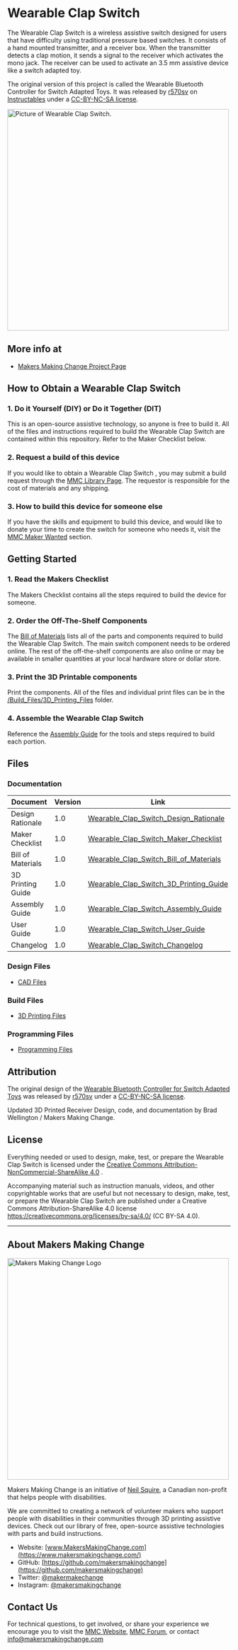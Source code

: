 # Wearable Clap Switch

The Wearable Clap Switch is a wireless assistive switch designed for users that have difficulty using traditional pressure based switches. It consists of a hand mounted transmitter, and a receiver box. When the transmitter detects a clap motion, it sends a signal to the receiver which activates the mono jack. The receiver can be used to activate an 3.5 mm assistive device like a switch adapted toy.

The original version of this project is called the Wearable Bluetooth Controller for Switch Adapted Toys. It was released by [r570sv](https://www.instructables.com/member/r570sv/) on [Instructables](https://www.instructables.com/Wearable-BLE-Controller-for-Switch-Adapted-Toys/) under a [CC-BY-NC-SA license](https://creativecommons.org/licenses/by-nc-sa/4.0/).

<img src="Photos/Wearable_Clap_Switch.jpg" width="500" alt="Picture of Wearable Clap Switch.">

## More info at
- [Makers Making Change Project Page](https://makersmakingchange.com/project/wearable-clap-switch)

## How to Obtain a Wearable Clap Switch
### 1. Do it Yourself (DIY) or Do it Together (DIT)

This is an open-source assistive technology, so anyone is free to build it. All of the files and instructions required to build the Wearable Clap Switch are contained within this repository. Refer to the Maker Checklist below.

### 2. Request a build of this device

If you would like to obtain a Wearable Clap Switch , you may submit a build request through the [MMC Library Page](https://makersmakingchange.com/project/wearable-clap-switch/). The requestor is responsible for the cost of materials and any shipping.

### 3. How to build this device for someone else

If you have the skills and equipment to build this device, and would like to donate your time to create the switch for someone who needs it, visit the [MMC Maker Wanted](https://makersmakingchange.com/maker-wanted/) section.


## Getting Started

### 1. Read the Makers Checklist

The Makers Checklist contains all the steps required to build the device for someone.

### 2. Order the Off-The-Shelf Components

The [Bill of Materials](/Documentation/Wearable_Clap_Switch_BOM.xlsx) lists all of the parts and components required to build the Wearable Clap Switch. The main switch component needs to be ordered online. The rest of the off-the-shelf components are also online or may be available in smaller quantities at your local hardware store or dollar store.

### 3. Print the 3D Printable components

Print the components. All of the files and individual print files can be in the [/Build_Files/3D_Printing_Files](/Build_Files/3D_Printing_Files/) folder.

### 4. Assemble the Wearable Clap Switch

Reference the [Assembly Guide](/Documentation/Wearable_Clap_Switch_Assembly_Guide_V1.0.pdf) for the tools and steps required to build each portion.

## Files
### Documentation
| Document             | Version | Link |
|----------------------|---------|------|
| Design Rationale     | 1.0     | [Wearable_Clap_Switch_Design_Rationale](/Documentation/Wearable_Clap_Switch_Design_Rationale_v1.0.pdf)     |
| Maker Checklist      | 1.0     | [Wearable_Clap_Switch_Maker_Checklist](/Documentation/Wearable_Clap_Switch_Maker_Checklist_v1.0.pdf)     |
| Bill of Materials    | 1.0     | [Wearable_Clap_Switch_Bill_of_Materials](/Documentation/Wearable_Clap_Switch_BOM_v1.0.xlsx)     |
| 3D Printing Guide    | 1.0     | [Wearable_Clap_Switch_3D_Printing_Guide](/Documentation/Wearable_Clap_Switch_3D_Printing_Guide_v1.0.pdf)     |
| Assembly Guide       | 1.0     | [Wearable_Clap_Switch_Assembly_Guide](/Documentation/Wearable_Clap_Switch_Assembly_Guide_v1.0.pdf)     |
| User Guide           | 1.0     | [Wearable_Clap_Switch_User_Guide](/Documentation/Wearable_Clap_Switch_User_Guide_v1.0.pdf)    |
| Changelog            | 1.0     | [Wearable_Clap_Switch_Changelog](/Documentation/Wearable_Clap_Switch_Changelog_v1.0.pdf)     |

### Design Files
 - [CAD Files](/Build_Files/Design_Files)

### Build Files
 - [3D Printing Files](/Build_Files/3D_Printing)

### Programming Files
 - [Programming Files](/Code/Current_Code)

## Attribution
The original design of the [Wearable Bluetooth Controller for Switch Adapted Toys](https://www.instructables.com/Wearable-BLE-Controller-for-Switch-Adapted-Toys/) was released by [r570sv](https://www.instructables.com/member/r570sv/) under a [CC-BY-NC-SA license](https://creativecommons.org/licenses/by-nc-sa/4.0/).

Updated 3D Printed Receiver Design, code, and documentation by Brad Wellington / Makers Making Change.


## License
Everything needed or used to design, make, test, or prepare the Wearable Clap Switch is licensed under the [Creative Commons Attribution-NonCommercial-ShareAlike 4.0](https://creativecommons.org/licenses/by-nc-sa/4.0/) . 

Accompanying material such as instruction manuals, videos, and other copyrightable works that are useful but not necessary to design, make, test, or prepare the Wearable Clap Switch are published under a Creative Commons Attribution-ShareAlike 4.0 license https://creativecommons.org/licenses/by-sa/4.0/ (CC BY-SA 4.0).


---
<!-- ABOUT MMC START -->
## About Makers Making Change
<img src="https://www.makersmakingchange.com/wp-content/uploads/logo/mmc_logo.svg" width="500" alt="Makers Making Change Logo">

Makers Making Change is an initiative of [Neil Squire](https://www.neilsquire.ca/), a Canadian non-profit that helps people with disabilities.

We are committed to creating a network of volunteer makers who support people with disabilities in their communities through 3D printing assistive devices. Check out our library of free, open-source assistive technologies with parts and build instructions.

 - Website: [www.MakersMakingChange.com](https://www.makersmakingchange.com/)
 - GitHub: [https://github.com/makersmakingchange](https://github.com/makersmakingchange)
 - Twitter: [@makermakechange](https://twitter.com/makermakechange)
 - Instagram: [@makersmakingchange](https://www.instagram.com/makersmakingchange)



## Contact Us

For technical questions, to get involved, or share your experience we encourage you to visit the [MMC Website](https://www.makersmakingchange.com/), [MMC Forum](https://makersmakingchange.com/forum), or contact info@makersmakingchange.com
<!-- ABOUT MMC END -->
